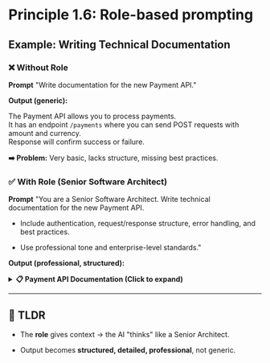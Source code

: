 # Principle 1.6: Role-based prompting

## Example: Writing Technical Documentation

### ❌ Without Role

**Prompt**
"Write documentation for the new Payment API."

**Output (generic):**

The Payment API allows you to process payments.  
It has an endpoint `/payments` where you can send POST requests with amount and currency.  
Response will confirm success or failure.

**➡️ Problem:** Very basic, lacks structure, missing best practices.

### ✅ With Role (Senior Software Architect)

**Prompt**
"You are a Senior Software Architect. Write technical documentation for the new Payment API.

- Include authentication, request/response structure, error handling, and best practices.

- Use professional tone and enterprise-level standards."

**Output (professional, structured):**

<details>
<summary><strong>📋 Payment API Documentation (Click to expand)</strong></summary>

# Payment API Documentation

## Overview

The Payment API provides a secure interface for initiating and processing
customer transactions.

## Authentication

All requests must include a valid Bearer token in the Authorization header.
Example: `Authorization: Bearer <token>`

## Endpoint: Create Payment

`POST /payments`

### Request Body

```json
{
  "amount": 100.0,
  "currency": "USD",
  "payment_method": "card"
}
```

### Response

```json
{
  "status": "success",
  "transaction_id": "txn_12345",
  "timestamp": "2025-08-25T14:30:00Z"
}
```

### Error Handling

- **400 Bad Request** – invalid parameters
- **401 Unauthorized** – missing or invalid token
- **500 Internal Server Error** – unexpected failure

### Best Practices

- Always retry on 500 with exponential backoff.
- Log transaction IDs for reconciliation.
- Use HTTPS exclusively for all requests.

</details>

---

## 🎯 TLDR

- The **role** gives context → the AI "thinks" like a Senior Architect.

- Output becomes **structured, detailed, professional**, not generic.
